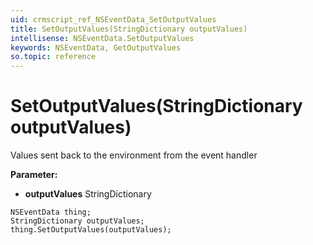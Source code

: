 ```yaml
---
uid: crmscript_ref_NSEventData_SetOutputValues
title: SetOutputValues(StringDictionary outputValues)
intellisense: NSEventData.SetOutputValues
keywords: NSEventData, GetOutputValues
so.topic: reference
---
```


# SetOutputValues(StringDictionary outputValues)

Values sent back to the environment from the event handler

**Parameter:** 
* **outputValues** StringDictionary

```crmscript
NSEventData thing;
StringDictionary outputValues;
thing.SetOutputValues(outputValues);
```

